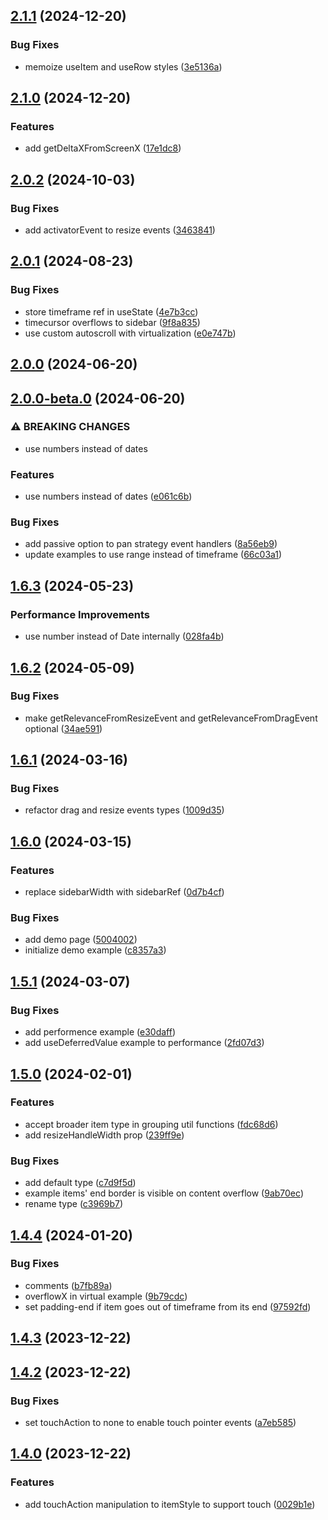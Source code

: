 

## [2.1.1](https://github.com/samuelarbibe/dnd-timeline/compare/dnd-timeline@2.1.0...dnd-timeline@2.1.1) (2024-12-20)


### Bug Fixes

* memoize useItem and useRow styles ([3e5136a](https://github.com/samuelarbibe/dnd-timeline/commit/3e5136a219752c5db5ad76d8ec803656bebb4d4d))

## [2.1.0](https://github.com/samuelarbibe/dnd-timeline/compare/dnd-timeline@2.0.2...dnd-timeline@2.1.0) (2024-12-20)


### Features

* add getDeltaXFromScreenX ([17e1dc8](https://github.com/samuelarbibe/dnd-timeline/commit/17e1dc8b3fc41ef18d156631b51e7310a5e43832))

## [2.0.2](https://github.com/samuelarbibe/dnd-timeline/compare/dnd-timeline@2.0.1...dnd-timeline@2.0.2) (2024-10-03)


### Bug Fixes

* add activatorEvent to resize events ([3463841](https://github.com/samuelarbibe/dnd-timeline/commit/34638416d6e1abd63a2b7fff4f943ab54059e730))

## [2.0.1](https://github.com/samuelarbibe/dnd-timeline/compare/dnd-timeline@2.0.0...dnd-timeline@2.0.1) (2024-08-23)


### Bug Fixes

* store timeframe ref in useState ([4e7b3cc](https://github.com/samuelarbibe/dnd-timeline/commit/4e7b3cc8003adfcaf98083a91da4f4b23236d678))
* timecursor overflows to sidebar ([9f8a835](https://github.com/samuelarbibe/dnd-timeline/commit/9f8a83512f2b04f8db0bb21026cf062ed8ed5ea3))
* use custom autoscroll with virtualization ([e0e747b](https://github.com/samuelarbibe/dnd-timeline/commit/e0e747b4d2a4faa6911d427b229f12f6d92f750c))

## [2.0.0](https://github.com/samuelarbibe/dnd-timeline/compare/dnd-timeline@2.0.0-beta.0...dnd-timeline@2.0.0) (2024-06-20)

## [2.0.0-beta.0](https://github.com/samuelarbibe/dnd-timeline/compare/dnd-timeline@1.6.3...dnd-timeline@2.0.0-beta.0) (2024-06-20)


### ⚠ BREAKING CHANGES

* use numbers instead of dates

### Features

* use numbers instead of dates ([e061c6b](https://github.com/samuelarbibe/dnd-timeline/commit/e061c6b5eea4d0c96ee97ee74a2d52099901ab12))


### Bug Fixes

* add passive option to pan strategy event handlers ([8a56eb9](https://github.com/samuelarbibe/dnd-timeline/commit/8a56eb9e030e52130577e48efa59fca386bb049f))
* update examples to use range instead of timeframe ([66c03a1](https://github.com/samuelarbibe/dnd-timeline/commit/66c03a1852f4e7c6b7b2041291fa281b3eda77fa))

## [1.6.3](https://github.com/samuelarbibe/dnd-timeline/compare/dnd-timeline@1.6.2...dnd-timeline@1.6.3) (2024-05-23)


### Performance Improvements

* use number instead of Date internally ([028fa4b](https://github.com/samuelarbibe/dnd-timeline/commit/028fa4b9e154af4d9f328904b6b85713f0a22d1f))

## [1.6.2](https://github.com/samuelarbibe/dnd-timeline/compare/dnd-timeline@1.6.1...dnd-timeline@1.6.2) (2024-05-09)


### Bug Fixes

* make getRelevanceFromResizeEvent and getRelevanceFromDragEvent optional ([34ae591](https://github.com/samuelarbibe/dnd-timeline/commit/34ae59172a88c7f8391928ee7191adabcee390e1))

## [1.6.1](https://github.com/samuelarbibe/dnd-timeline/compare/dnd-timeline@1.6.0...dnd-timeline@1.6.1) (2024-03-16)


### Bug Fixes

* refactor drag and resize events types ([1009d35](https://github.com/samuelarbibe/dnd-timeline/commit/1009d35e3d36fef1692ea2b55ca5de9fab53a0e2))

## [1.6.0](https://github.com/samuelarbibe/dnd-timeline/compare/dnd-timeline@1.5.1...dnd-timeline@1.6.0) (2024-03-15)


### Features

* replace sidebarWidth with sidebarRef ([0d7b4cf](https://github.com/samuelarbibe/dnd-timeline/commit/0d7b4cf89b78aaa485321450430cfe4f77364e0f))


### Bug Fixes

* add demo page ([5004002](https://github.com/samuelarbibe/dnd-timeline/commit/50040027d29081734dda8b33d113ceb0e1398d15))
* initialize demo example ([c8357a3](https://github.com/samuelarbibe/dnd-timeline/commit/c8357a393ed596039ab8cbc2f5c97582f6c0b441))

## [1.5.1](https://github.com/samuelarbibe/dnd-timeline/compare/dnd-timeline@1.5.0...dnd-timeline@1.5.1) (2024-03-07)


### Bug Fixes

* add performence example ([e30daff](https://github.com/samuelarbibe/dnd-timeline/commit/e30daff24fab157b63303ea092af3a2a61adece4))
* add useDeferredValue example to performance ([2fd07d3](https://github.com/samuelarbibe/dnd-timeline/commit/2fd07d3a38cf5ae730f305cef77b62cc837d5897))

## [1.5.0](https://github.com/samuelarbibe/dnd-timeline/compare/dnd-timeline@1.4.4...dnd-timeline@1.5.0) (2024-02-01)


### Features

* accept broader item type in grouping util functions ([fdc68d6](https://github.com/samuelarbibe/dnd-timeline/commit/fdc68d6aa292ef3e98bf9d4e3662e91ef07de579))
* add resizeHandleWidth prop ([239ff9e](https://github.com/samuelarbibe/dnd-timeline/commit/239ff9ee7a038de127a6f20295f7075dcfc018f4))


### Bug Fixes

* add default type ([c7d9f5d](https://github.com/samuelarbibe/dnd-timeline/commit/c7d9f5defdf7f69488982daf2d6704e0f09bba4c))
* example items' end border is visible on content overflow ([9ab70ec](https://github.com/samuelarbibe/dnd-timeline/commit/9ab70ec194188ca8441e921b0fc2c9c96060451b))
* rename type ([c3969b7](https://github.com/samuelarbibe/dnd-timeline/commit/c3969b7aa291f45781cacb1470d3f601c5c743e3))

## [1.4.4](https://github.com/samuelarbibe/dnd-timeline/compare/dnd-timeline@1.4.3...dnd-timeline@1.4.4) (2024-01-20)


### Bug Fixes

* comments ([b7fb89a](https://github.com/samuelarbibe/dnd-timeline/commit/b7fb89a899ceb2414dd7f4a6cf6f7701a826df36))
* overflowX in virtual example ([9b79cdc](https://github.com/samuelarbibe/dnd-timeline/commit/9b79cdcbd5ffb05d3c4ffe1b89d2c2ff86708269))
* set padding-end if item goes out of timeframe from its end ([97592fd](https://github.com/samuelarbibe/dnd-timeline/commit/97592fd11c2d85af5500141ffa60da30698a3d26))

## [1.4.3](https://github.com/samuelarbibe/dnd-timeline/compare/dnd-timeline@1.4.2...dnd-timeline@1.4.3) (2023-12-22)

## [1.4.2](https://github.com/samuelarbibe/dnd-timeline/compare/dnd-timeline@1.4.0...dnd-timeline@1.4.2) (2023-12-22)


### Bug Fixes

* set touchAction to none to enable touch pointer events ([a7eb585](https://github.com/samuelarbibe/dnd-timeline/commit/a7eb585912eb5d5e61f0b0ec76b2689c220c999f))

## [1.4.0](https://github.com/samuelarbibe/dnd-timeline/compare/dnd-timeline@1.3.1...dnd-timeline@1.4.0) (2023-12-22)


### Features

* add touchAction manipulation to itemStyle to support touch ([0029b1e](https://github.com/samuelarbibe/dnd-timeline/commit/0029b1ee0a33744deee325bf169ddc0cc9b44be8))
